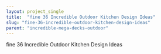 ```yaml
---
layout: project_single
title:  "fine 36 Incredible Outdoor Kitchen Design Ideas"
slug: "fine-36-incredible-outdoor-kitchen-design-ideas"
parent: "incredible-mega-decks-outdoor"
---
```

fine 36 Incredible Outdoor Kitchen Design Ideas